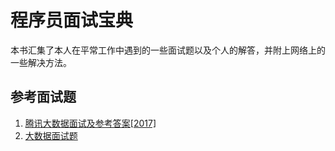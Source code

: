 # 程序员面试宝典

本书汇集了本人在平常工作中遇到的一些面试题以及个人的解答，并附上网络上的一些解决方法。

## 参考面试题

1. [腾讯大数据面试及参考答案[2017]](https://zuciwang.com/show/390046.html)
2. [大数据面试题](https://blog.csdn.net/xfg0218/article/details/52514585)
